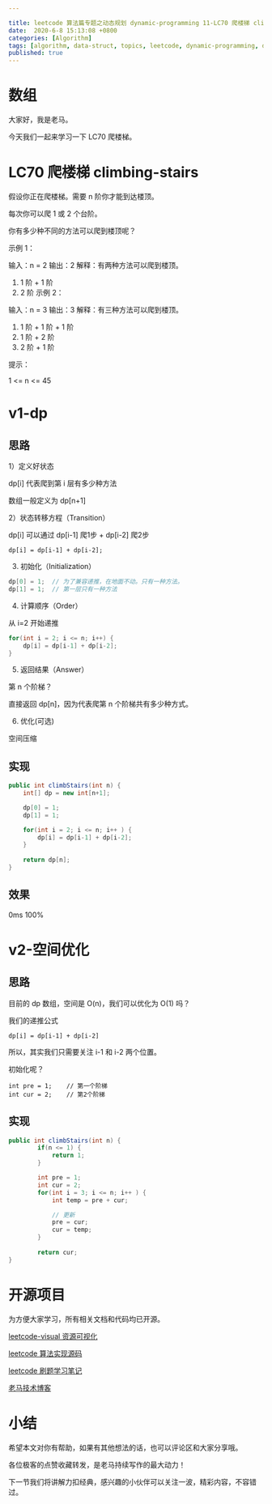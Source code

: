 ```yaml
---

title: leetcode 算法篇专题之动态规划 dynamic-programming 11-LC70 爬楼梯 climbing-stairs
date:  2020-6-8 15:13:08 +0800
categories: [Algorithm]
tags: [algorithm, data-struct, topics, leetcode, dynamic-programming, dp, sf]
published: true
---
```



# 数组

大家好，我是老马。

今天我们一起来学习一下 LC70 爬楼梯。

# LC70 爬楼梯 climbing-stairs

假设你正在爬楼梯。需要 n 阶你才能到达楼顶。

每次你可以爬 1 或 2 个台阶。

你有多少种不同的方法可以爬到楼顶呢？

示例 1：

输入：n = 2
输出：2
解释：有两种方法可以爬到楼顶。
1. 1 阶 + 1 阶
2. 2 阶
示例 2：

输入：n = 3
输出：3
解释：有三种方法可以爬到楼顶。
1. 1 阶 + 1 阶 + 1 阶
2. 1 阶 + 2 阶
3. 2 阶 + 1 阶
 
提示：

1 <= n <= 45

# v1-dp

## 思路

1）定义好状态

dp[i] 代表爬到第 i 层有多少种方法

数组一般定义为 dp[n+1]

2）状态转移方程（Transition）

dp[i] 可以通过 dp[i-1] 爬1步 + dp[i-2] 爬2步

```
dp[i] = dp[i-1] + dp[i-2];
```

3) 初始化（Initialization）

```java
dp[0] = 1;  // 为了兼容递推，在地面不动。只有一种方法。
dp[1] = 1;  // 第一层只有一种方法
```

4) 计算顺序（Order）

从 i=2 开始递推

```java
for(int i = 2; i <= n; i++) {
    dp[i] = dp[i-1] + dp[i-2];
}
```

5) 返回结果（Answer）

第 n 个阶梯？

直接返回 dp[n]，因为代表爬第 n 个阶梯共有多少种方式。

6) 优化(可选)

空间压缩

## 实现

```java
public int climbStairs(int n) {
    int[] dp = new int[n+1];

    dp[0] = 1;
    dp[1] = 1;

    for(int i = 2; i <= n; i++ ) {
        dp[i] = dp[i-1] + dp[i-2];
    }
    
    return dp[n];
}
```

## 效果

0ms 100%

# v2-空间优化

## 思路

目前的 dp 数组，空间是 O(n)，我们可以优化为 O(1) 吗？

我们的递推公式

```
dp[i] = dp[i-1] + dp[i-2]
```

所以，其实我们只需要关注 i-1 和 i-2 两个位置。

初始化呢？

```
int pre = 1;    // 第一个阶梯
int cur = 2;    // 第2个阶梯
```

## 实现

```java
public int climbStairs(int n) {
        if(n <= 1) {
            return 1;
        }

        int pre = 1;
        int cur = 2;
        for(int i = 3; i <= n; i++ ) {
            int temp = pre + cur;

            // 更新
            pre = cur;
            cur = temp;
        }
        
        return cur;
}
```

# 开源项目

为方便大家学习，所有相关文档和代码均已开源。

[leetcode-visual 资源可视化](https://github.com/houbb/leetcode-visual)

[leetcode 算法实现源码](https://github.com/houbb/leetcode)

[leetcode 刷题学习笔记](https://github.com/houbb/leetcode-notes)

[老马技术博客](https://houbb.github.io/)

# 小结

希望本文对你有帮助，如果有其他想法的话，也可以评论区和大家分享哦。

各位极客的点赞收藏转发，是老马持续写作的最大动力！

下一节我们将讲解力扣经典，感兴趣的小伙伴可以关注一波，精彩内容，不容错过。

